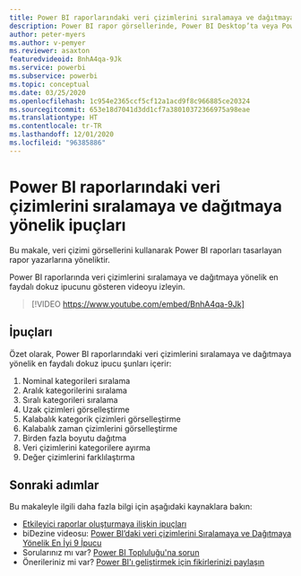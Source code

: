 ```yaml
---
title: Power BI raporlarındaki veri çizimlerini sıralamaya ve dağıtmaya yönelik ipuçları
description: Power BI rapor görsellerinde, Power BI Desktop’ta veya Power BI hizmetinde veri çizimlerini sıralamaya ve dağıtmaya yönelik ipuçları.
author: peter-myers
ms.author: v-pemyer
ms.reviewer: asaxton
featuredvideoid: BnhA4qa-9Jk
ms.service: powerbi
ms.subservice: powerbi
ms.topic: conceptual
ms.date: 03/25/2020
ms.openlocfilehash: 1c954e2365ccf5cf12a1acd9f8c966885ce20324
ms.sourcegitcommit: 653e18d7041d3dd1cf7a38010372366975a98eae
ms.translationtype: HT
ms.contentlocale: tr-TR
ms.lasthandoff: 12/01/2020
ms.locfileid: "96385886"
---
```

# <a name="tips-to-sort-and-distribute-data-plots-in-power-bi-reports"></a>Power BI raporlarındaki veri çizimlerini sıralamaya ve dağıtmaya yönelik ipuçları

Bu makale, veri çizimi görsellerini kullanarak Power BI raporları tasarlayan rapor yazarlarına yöneliktir.

Power BI raporlarında veri çizimlerini sıralamaya ve dağıtmaya yönelik en faydalı dokuz ipucunu gösteren videoyu izleyin.

> [!VIDEO https://www.youtube.com/embed/BnhA4qa-9Jk]

## <a name="tips"></a>İpuçları

Özet olarak, Power BI raporlarındaki veri çizimlerini sıralamaya ve dağıtmaya yönelik en faydalı dokuz ipucu şunları içerir:

1. Nominal kategorileri sıralama
1. Aralık kategorilerini sıralama
1. Sıralı kategorileri sıralama
1. Uzak çizimleri görselleştirme
1. Kalabalık kategorik çizimleri görselleştirme
1. Kalabalık zaman çizimlerini görselleştirme
1. Birden fazla boyutu dağıtma
1. Veri çizimlerini kategorilere ayırma
1. Değer çizimlerini farklılaştırma

## <a name="next-steps"></a>Sonraki adımlar

Bu makaleyle ilgili daha fazla bilgi için aşağıdaki kaynaklara bakın:

- [Etkileyici raporlar oluşturmaya ilişkin ipuçları](../create-reports/desktop-tips-and-tricks-for-creating-reports.md)
- biDezine videosu: [Power BI’daki veri çizimlerini Sıralamaya ve Dağıtmaya Yönelik En İyi 9 İpucu](https://www.youtube.com/watch?v=BnhA4qa-9Jk)
- Sorularınız mı var? [Power BI Topluluğu'na sorun](https://community.powerbi.com/)
- Önerileriniz mi var? [Power BI'ı geliştirmek için fikirlerinizi paylaşın](https://ideas.powerbi.com/)


